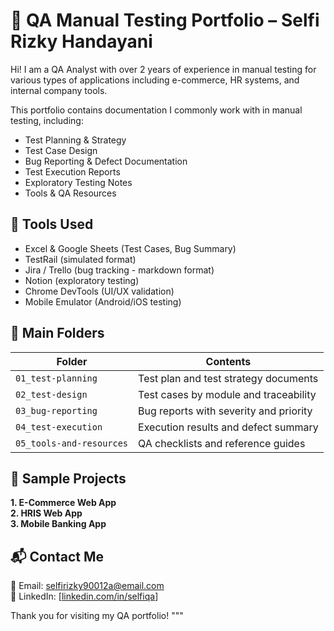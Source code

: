 
# 💼 QA Manual Testing Portfolio – Selfi Rizky Handayani

Hi! I am a QA Analyst with over 2 years of experience in manual testing for various types of applications including e-commerce, HR systems, and internal company tools.

This portfolio contains documentation I commonly work with in manual testing, including:
- Test Planning & Strategy
- Test Case Design
- Bug Reporting & Defect Documentation
- Test Execution Reports
- Exploratory Testing Notes
- Tools & QA Resources

## 🧰 Tools Used
- Excel & Google Sheets (Test Cases, Bug Summary)
- TestRail (simulated format)
- Jira / Trello (bug tracking - markdown format)
- Notion (exploratory testing)
- Chrome DevTools (UI/UX validation)
- Mobile Emulator (Android/iOS testing)

## 📂 Main Folders

| Folder | Contents |
|--------|----------|
| `01_test-planning` | Test plan and test strategy documents |
| `02_test-design` | Test cases by module and traceability |
| `03_bug-reporting` | Bug reports with severity and priority |
| `04_test-execution` | Execution results and defect summary |
| `05_tools-and-resources` | QA checklists and reference guides |

## 📌 Sample Projects

**1. E-Commerce Web App**  
**2. HRIS Web App**  
**3. Mobile Banking App**

## 📬 Contact Me

📧 Email: selfirizky90012a@email.com  
🔗 LinkedIn: [[linkedin.com/in/selfiqa](https://www.linkedin.com/in/selfirizky/)]

Thank you for visiting my QA portfolio!
"""

